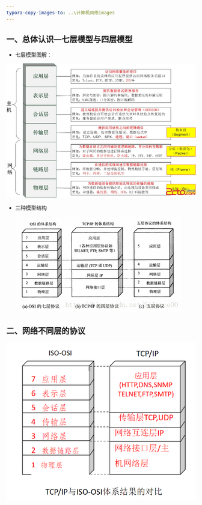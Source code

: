 ```yaml
---
typora-copy-images-to: ..\计算机网络images
---
```




## 一、总体认识—七层模型与四层模型

* 七层模型图解：

![七层模型图解：](../计算机网络images/20160927104630528.png)



* 三种模型结构

  ![三种模型](../计算机网络images/20170822222325781.png)

## 二、网络不同层的协议

![对比](../计算机网络images/微信截图_20190619132322.png)